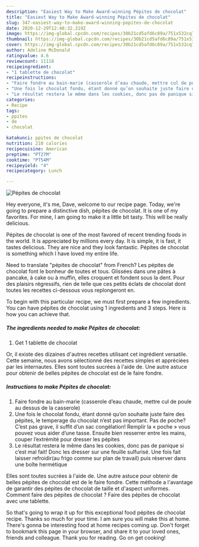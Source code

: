 ```yaml
---
description: "Easiest Way to Make Award-winning Pépites de chocolat"
title: "Easiest Way to Make Award-winning Pépites de chocolat"
slug: 347-easiest-way-to-make-award-winning-pepites-de-chocolat
date: 2020-12-29T12:48:32.219Z
image: https://img-global.cpcdn.com/recipes/30b21cd5afd6c89a/751x532cq70/pepites-de-chocolat-photo-principale-de-la-recette.jpg
thumbnail: https://img-global.cpcdn.com/recipes/30b21cd5afd6c89a/751x532cq70/pepites-de-chocolat-photo-principale-de-la-recette.jpg
cover: https://img-global.cpcdn.com/recipes/30b21cd5afd6c89a/751x532cq70/pepites-de-chocolat-photo-principale-de-la-recette.jpg
author: Adeline McDonald
ratingvalue: 4.6
reviewcount: 11118
recipeingredient:
- "1 tablette de chocolat"
recipeinstructions:
- "Faire fondre au bain-marie (casserole d’eau chaude, mettre cul de poule au dessus de la casserole)"
- "Une fois le chocolat fondu, étant donné qu’on souhaite juste faire des pépites, le temperage du chocolat n’est pas important. Pas de poche? C’est pas grave, il suffit d’un sac congélation! Remplir la « poche » vous pouvez vous aider d’une tasse. Ensuite bien resserrer entre les mains, couper l’extrémité pour dresser les pépites"
- "Le résultat restera le même dans les cookies, donc pas de panique si c’est mal fait! Donc les dresser sur une feuille sulfurisé. Une fois fait laisser refroidir(au frigo comme sur plan de travail) puis réserver dans une boîte hermétique"
categories:
- Recipe
tags:
- ppites
- de
- chocolat

katakunci: ppites de chocolat 
nutrition: 210 calories
recipecuisine: American
preptime: "PT27M"
cooktime: "PT54M"
recipeyield: "4"
recipecategory: Lunch

---
```



![Pépites de chocolat](https://img-global.cpcdn.com/recipes/30b21cd5afd6c89a/751x532cq70/pepites-de-chocolat-photo-principale-de-la-recette.jpg)

Hey everyone, it's me, Dave, welcome to our recipe page. Today, we're going to prepare a distinctive dish, pépites de chocolat. It is one of my favorites. For mine, I am going to make it a little bit tasty. This will be really delicious.

Pépites de chocolat is one of the most favored of recent trending foods in the world. It is appreciated by millions every day. It is simple, it is fast, it tastes delicious. They are nice and they look fantastic. Pépites de chocolat is something which I have loved my entire life.

Need to translate &#34;pépites de chocolat&#34; from French? Les pépites de chocolat font le bonheur de toutes et tous. Glissées dans une pâtes à pancake, à cake ou à muffin, elles croquent et fondent sous la dent. Pour des plaisirs régressifs, rien de telle que ces petits éclats de chocolat dont toutes les recettes ci-dessous vous replongeront en.


To begin with this particular recipe, we must first prepare a few ingredients. You can have pépites de chocolat using 1 ingredients and 3 steps. Here is how you can achieve that.

<!--inarticleads1-->

##### The ingredients needed to make Pépites de chocolat:

1. Get 1 tablette de chocolat


Or, il existe des dizaines d&#39;autres recettes utilisant cet ingrédient versatile. Cette semaine, nous avons sélectionné des recettes simples et appréciées par les internautes. Elles sont toutes sucrées à l&#39;aide de. Une autre astuce pour obtenir de belles pépites de chocolat est de le faire fondre. 

<!--inarticleads2-->

##### Instructions to make Pépites de chocolat:

1. Faire fondre au bain-marie (casserole d’eau chaude, mettre cul de poule au dessus de la casserole)
1. Une fois le chocolat fondu, étant donné qu’on souhaite juste faire des pépites, le temperage du chocolat n’est pas important. Pas de poche? C’est pas grave, il suffit d’un sac congélation! Remplir la « poche » vous pouvez vous aider d’une tasse. Ensuite bien resserrer entre les mains, couper l’extrémité pour dresser les pépites
1. Le résultat restera le même dans les cookies, donc pas de panique si c’est mal fait! Donc les dresser sur une feuille sulfurisé. Une fois fait laisser refroidir(au frigo comme sur plan de travail) puis réserver dans une boîte hermétique


Elles sont toutes sucrées à l&#39;aide de. Une autre astuce pour obtenir de belles pépites de chocolat est de le faire fondre. Cette méthode a l&#39;avantage de garantir des pépites de chocolat de taille et d&#39;aspect uniformes. Comment faire des pépites de chocolat ? Faire des pépites de chocolat avec une tablette. 

So that's going to wrap it up for this exceptional food pépites de chocolat recipe. Thanks so much for your time. I am sure you will make this at home. There's gonna be interesting food at home recipes coming up. Don't forget to bookmark this page in your browser, and share it to your loved ones, friends and colleague. Thank you for reading. Go on get cooking!

